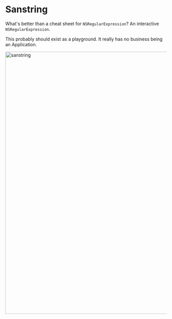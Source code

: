 # Sanstring

What's better than a cheat sheet for `NSRegularExpression`? An interactive `NSRegularExpression`.

This probably should exist as a playground. It really has no business being an Application.

<img width="818" alt="sanstring" src="https://cloud.githubusercontent.com/assets/34314/10347279/22140bbe-6d01-11e5-93cb-943d9f5c9c52.png">
